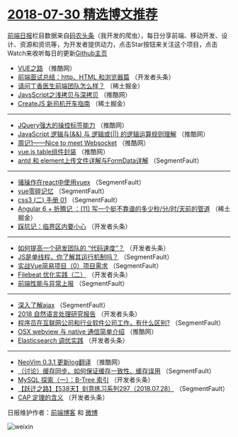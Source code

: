 # [2018-07-30 精选博文推荐](http://hao.caibaojian.com/date/2018/07/30)

[前端日报](http://caibaojian.com/c/news)栏目数据来自[码农头条](http://hao.caibaojian.com/)（我开发的爬虫），每日分享前端、移动开发、设计、资源和资讯等，为开发者提供动力，点击Star按钮来关注这个项目，点击Watch来收听每日的更新[Github主页](https://github.com/kujian/frontendDaily)
* [VUE之路](http://hao.caibaojian.com/81400.html) （推酷网）
* [前端面试总结：http、HTML 和浏览器篇](http://hao.caibaojian.com/81384.html) （开发者头条）
* [请问丁香医生前端团队怎么样？](http://hao.caibaojian.com/81377.html) （稀土掘金）
* [JavsScript之浅拷贝与深拷贝](http://hao.caibaojian.com/81395.html) （推酷网）
* [CreateJS 新司机开车指南](http://hao.caibaojian.com/81379.html) （稀土掘金）

***
* [JQuery强大的操控标签能力](http://hao.caibaojian.com/81396.html) （推酷网）
* [JavaScript 逻辑与(&amp;&amp;) 与 逻辑或(||) 的逻辑运算规则理解](http://hao.caibaojian.com/81399.html) （推酷网）
* [周记1——Nice to meet Websocket](http://hao.caibaojian.com/81401.html) （推酷网）
* [vue.js table组件封装](http://hao.caibaojian.com/81398.html) （推酷网）
* [antd 和 element上传文件详解与FormData详解](http://hao.caibaojian.com/81374.html) （SegmentFault）

***
* [骚操作在react中使用vuex](http://hao.caibaojian.com/81372.html) （SegmentFault）
* [vue零碎记忆](http://hao.caibaojian.com/81363.html) （SegmentFault）
* [css3 (二)  手册 01](http://hao.caibaojian.com/81376.html) （SegmentFault）
* [Angular 6 + 折腾记 ：(11) 写一个挺不靠谱的多少秒/分/时/天前的管道](http://hao.caibaojian.com/81378.html) （稀土掘金）
* [踩坑记：临界区内要小心](http://hao.caibaojian.com/81392.html) （开发者头条）

***
* [如何提高一个研发团队的 “代码速度”？](http://hao.caibaojian.com/81383.html) （开发者头条）
* [JS是单线程，你了解其运行机制吗？](http://hao.caibaojian.com/81370.html) （SegmentFault）
* [实战Vue简易项目（0）项目需求](http://hao.caibaojian.com/81371.html) （SegmentFault）
* [Filebeat 优化实践（二）](http://hao.caibaojian.com/81385.html) （开发者头条）
* [前端性能与异常上报](http://hao.caibaojian.com/81362.html) （SegmentFault）

***
* [深入了解ajax](http://hao.caibaojian.com/81365.html) （SegmentFault）
* [2018 自然语言处理研究报告](http://hao.caibaojian.com/81390.html) （开发者头条）
* [程序员在互联网公司和行业软件公司工作，有什么区别?](http://hao.caibaojian.com/81369.html) （SegmentFault）
* [OSX webview 与 native 通信简单介绍](http://hao.caibaojian.com/81394.html) （推酷网）
* [Elasticsearch 调优实践](http://hao.caibaojian.com/81386.html) （开发者头条）

***
* [NeoVim 0.3.1 更新log翻译](http://hao.caibaojian.com/81397.html) （推酷网）
* [（讨论）缓存同步、如何保证缓存一致性、缓存误用](http://hao.caibaojian.com/81373.html) （SegmentFault）
* [MySQL 探索（一）：B-Tree 索引](http://hao.caibaojian.com/81388.html) （开发者头条）
* [【跃迁之路】【538天】刻意练习系列297（2018.07.28）](http://hao.caibaojian.com/81375.html) （SegmentFault）
* [CAP 定理的含义](http://hao.caibaojian.com/81389.html) （开发者头条）

日报维护作者：[前端博客](http://caibaojian.com/) 和 [微博](http://caibaojian.com/go/weibo)

![weixin](https://user-images.githubusercontent.com/3055447/38468989-651132ac-3b80-11e8-8e6b-15122322a9d7.png)
